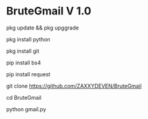 # BruteGmail V 1.0
pkg update && pkg upggrade

pkg install python 

pkg install git

pip install bs4

pip install request

git clone https://github.com/ZAXXYDEVEN/BruteGmail

cd BruteGmail

python gmail.py
